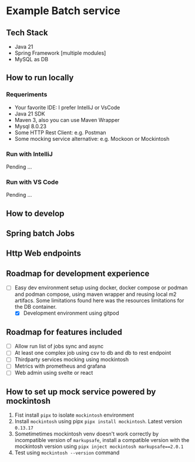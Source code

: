 # Example Batch service

## Tech Stack

- Java 21
- Spring Framework [multiple modules]
- MySQL as DB

## How to run locally

### Requeriments

- Your favorite IDE: I prefer IntelliJ or VsCode
- Java 21 SDK
- Maven 3, also you can use Maven Wrapper
- Mysql 8.0.23
- Some HTTP Rest Client: e.g. Postman
- Some mocking service alternative: e.g. Mockoon or Mockintosh


### Run with IntelliJ

Pending ...

### Run with VS Code

Pending ...

## How to develop

## Spring batch Jobs

## Http Web endpoints

## Roadmap for development experience

- [ ] Easy dev environment setup using docker, docker compose or podman and podman compose, using maven wrapper and
  reusing local m2 artifacs. Some limitations found here was the resources limitations for the DB container.
  - [x] Development environment using gitpod

## Roadmap for features included

- [ ] Allow run list of jobs sync and async
- [ ] At least one complex job using csv to db and db to rest endpoint
- [ ] Thirdparty services mocking using mockintosh
- [ ] Metrics with prometheus and grafana
- [ ] Web admin using svelte or react

## How to set up mock service powered by mockintosh
1. Fist install `pipx` to isolate `mockintosh` environment
2. Install `mockintosh` using pipx `pipx install mockintosh`. Latest version `0.13.17`
3. Sometimetimes mockintosh venv doesn't work correctly by incompatible version of `markupsafe`, install a compatible version with the 
   mockintosh version using `pipx inject mockintosh markupsafe==2.0.1`
4. Test using `mockintosh --version` command
